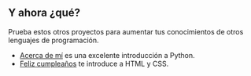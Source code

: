 ## Y ahora ¿qué?

Prueba estos otros proyectos para aumentar tus conocimientos de otros lenguajes de programación.

- [Acerca de mí](https://projects.raspberrypi.org/en/projects/about-me?utm_source=pathway&utm_medium=whatnext&utm_campaign=projects) es una excelente introducción a Python.
- [Feliz cumpleaños](https://projects.raspberrypi.org/en/projects/happy-birthday?utm_source=pathway&utm_medium=whatnext&utm_campaign=projects) te introduce a HTML y CSS.
